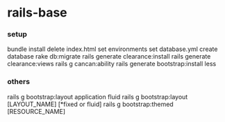 rails-base
==========

### setup
bundle install
delete index.html
set environments
set database.yml
create database
rake db:migrate
rails generate clearance:install
rails generate clearance:views
rails g cancan:ability
rails generate bootstrap:install less

### others
rails g bootstrap:layout application fluid
rails g bootstrap:layout [LAYOUT_NAME] [*fixed or fluid]
rails g bootstrap:themed [RESOURCE_NAME]